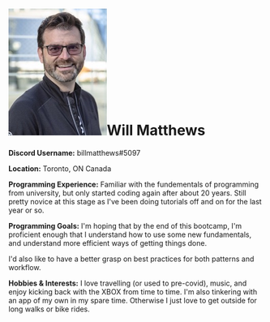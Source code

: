 # ![willmatthews](Images/willmatthews.jpeg)**Will Matthews**

**Discord Username:** billmatthews#5097

**Location:** Toronto, ON Canada

**Programming Experience:** Familiar with the fundementals of programming from university, but only started coding again after about 20 years.  Still pretty novice at this stage as I've been doing tutorials off and on for the last year or so.

**Programming Goals:** I'm hoping that by the end of this bootcamp, I'm proficient enough that I understand how to use some new fundamentals, and understand more efficient ways of getting things done.

I'd also like to have a better grasp on best practices for both patterns and workflow.

**Hobbies & Interests:** I love travelling (or used to pre-covid), music, and enjoy kicking back with the XBOX from time to time.  I'm also tinkering with an app of my own in my spare time. Otherwise I just love to get outside for long walks or bike rides.

